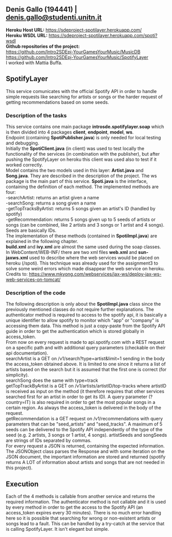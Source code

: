 ## Denis Gallo (194441) | denis.gallo@studenti.unitn.it
**Heroku Host URL:** https://sdeproject-spotilayer.herokuapp.com/  
**Heroku WSDL URL:** https://sdeproject-spotilayer.herokuapp.com/spoti?wsdl  
**Github repositories of the project:**  
https://github.com/Intro2SDEpj-YourGamesYourMusic/MusicDB  
https://github.com/Intro2SDEpj-YourGamesYourMusic/SpotifyLayer   
I worked with Mattia Buffa.  

## SpotifyLayer

This service comunicates with the official Spotify API in order to handle simple requests like searching for artists or songs or the harder request of getting recommendations based on some seeds.

### Description of the tasks

This service contains one main package **introsde.spotifylayer.soap** which is then divided into 4 packages **client**, **endpoint**, **model**, **ws**.  
Endpoint (containing **SpotiPublisher.java**) is only needed for local testing and debugging.  
Initially the **SpotiClient.java** (in client) was used to test locally the functionality of the services (in combination with the publisher), but after pushing the SpotifyLayer on heroku this client was used also to test if it worked correctly.  
Model contains the two models used in this layer: **Artist.java** and **Song.java**. They are described in the description of the project. 
The ws package is the main part of this service. **Spoti.java** is the interface, containing the definition of each method. The implemented methods are four:  
-searchArtist: returns an artist given a name  
-searchSong: returns a song given a name  
-getTopTracksByArtist: returns 5 songs given an artist's ID (handled by spotify)  
-getRecommendation: returns 5 songs given up to 5 seeds of artists or songs (can be combined, like 2 artists and 3 songs or 1 artist and 4 songs). Seeds are basically IDs.  
The implementation of these methods (contained in **SpotiImpl.java**) are explained in the following chapter.  
**build.xml** and **ivy.xml** are almost the same used during the soap classes.  
In WebContent/WEB-INF/ there are two xml files **web.xml** and **sun-jaxws.xml** used to describe where the web services would be placed on heroku (/spoti). This technique was already used for the assignment3 to solve some weird errors which made disappear the web service on heroku. Credits to: https://www.mkyong.com/webservices/jax-ws/deploy-jax-ws-web-services-on-tomcat/  


### Description of the code

The following description is only about the **SpotiImpl.java** class since the previously mentioned classes do not require further explanations. The authenticator method is required to access to the spotify api, it is basically a unique identifier to allow spotify to monitor which "app" or "company" is accessing them data. This method is just a copy-paste from the Spotify API guide in order to get the authentication which is stored globally in access_token.  
From now on every request is made to api.spotify.com with a REST request on a specific path and with additional query parameters (checkable on their api documentation).  
searchArtist is a GET on /v1/search?type=artist&limit=1 sending in the body the access_token obtained above. It is limited to one since it returns a list of artists based on the search but it is assumed that the first one is correct (for simplicity).  
searchSong does the same with type=track  
getTopTrackByArtist is a GET on /v1/artists/artistID/top-tracks where artistID is received as input on the method (it therefore requires that other services searched first for an artist in order to get its ID). A query parameter (?country=IT) is also required in order to get the most popular songs in a certain region. As always the access_token is delivered in the body of the request.  
getRecommendation is a GET request on /v1/recommendations with query parameters that can be "seed_artists" and "seed_tracks". A maximum of 5 seeds can be delivered to the Spotify API independently of the type of the seed (e.g. 2 artists, 3 songs or 1 artist, 4 songs). artistSeeds and songSeeds are strings of IDs separated by commas.  
For every request a JSON is returned, containing the expected information. The JSONObject class parses the Response and with some iteration on the JSON document, the important information are stored and returned (spotify returns A LOT of information about artists and songs that are not needed in this project).  


## Execution
Each of the 4 methods is callable from another service and returns the required information. The authenticator method is not callable and it is used by every method in order to get the access to the Spotify API (an access_token expires every 30 minutes). There is no much error handling here so it is possible that searching for wrong or non-existent artists or songs lead to a fault. This can be handled by a try-catch at the service that is calling SpotifyLayer. It isn't elegant but simple. 

